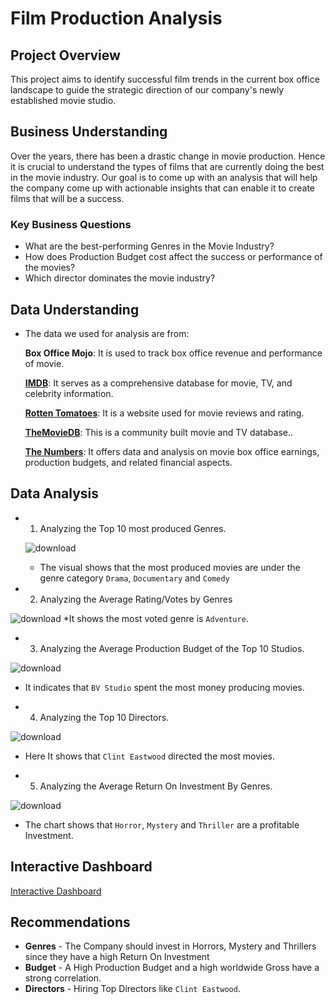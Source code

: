 # Film Production Analysis

## Project Overview
This project aims to identify successful film trends in the current box office landscape to guide the strategic direction of our company's newly established movie studio.

## Business Understanding
Over the years, there has been a drastic change in movie production. Hence it is crucial to understand the types of films that are currently doing the best in the movie industry. Our goal is to come up with an analysis that will help the company come up with actionable insights that can enable it to create films that will be a success.

### Key Business Questions
- What are the best-performing Genres in the Movie Industry?
- How does Production Budget cost affect the success or performance of the movies?
- Which director dominates the movie industry?
  
## Data Understanding
- The data we used for analysis are from:
    
    **Box Office Mojo**: It is used to track box office revenue and performance of movie.
    
    [**IMDB**](https://www.imdb.com/): It serves as a comprehensive database for movie, TV, and celebrity information.

    [**Rotten Tomatoes**](https://www.rottentomatoes.com/): It is a website used for movie reviews and rating.

    [**TheMovieDB**](https://www.themoviedb.org/): This is a community built movie and TV database..
    
    [**The Numbers**](https://www.the-numbers.com/): It offers data and analysis on movie box office earnings, production budgets, and related financial aspects.

## Data Analysis

* 1. Analyzing the Top 10 most produced Genres.
 
  ![download](https://github.com/user-attachments/assets/51d227cb-9f5b-4eeb-8f39-49052d609038)
  * The visual shows that the most produced movies are under the genre category `Drama`, `Documentary` and `Comedy`


* 2. Analyzing the Average Rating/Votes by Genres
      
![download](https://github.com/user-attachments/assets/c21803d8-8500-4d0b-87aa-bb579451ea58)
  *It shows the most voted genre is `Adventure`.


* 3. Analyzing the Average Production Budget of the Top 10 Studios.
     
![download](https://github.com/user-attachments/assets/e50a369c-0ac6-4a9f-a40a-4f9f347cd7cc)
  * It indicates that `BV Studio` spent the most money producing movies.


* 4. Analyzing the Top 10 Directors.

![download](https://github.com/user-attachments/assets/c3b4086f-db26-4bc3-b272-d5fa0fcc0a6a)
  * Here It shows that `Clint Eastwood` directed the most movies.


* 5. Analyzing the Average Return On Investment By Genres.

![download](https://github.com/user-attachments/assets/caf74229-4e99-442f-9086-380dcf59e7b4)
  * The chart shows that `Horror`, `Mystery` and `Thriller` are a profitable Investment.

## Interactive Dashboard
[Interactive Dashboard](https://public.tableau.com/app/profile/vincent.bahati/viz/MovieAnalysis_17372942171870/Dashboard1)

## Recommendations
- **Genres** - The Company should invest in Horrors, Mystery and Thrillers since they have a high Return On Investment
- **Budget** - A High Production Budget and a high worldwide Gross have a strong correlation.
- **Directors** - Hiring Top Directors like `Clint Eastwood`.


